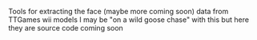 Tools for extracting the face (maybe more coming soon) data from TTGames wii models I may be "on a wild goose chase" with this but here they are source code coming soon
